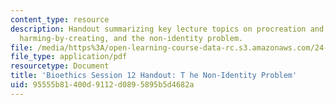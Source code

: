 ```yaml
---
content_type: resource
description: Handout summarizing key lecture topics on procreation and future people,
  harming-by-creating, and the non-identity problem.
file: /media/https%3A/open-learning-course-data-rc.s3.amazonaws.com/24-06j-bioethics-spring-2009/95555b81400d9112d0895895b5d4682a_MIT24_06Js09_handout12.pdf
file_type: application/pdf
resourcetype: Document
title: 'Bioethics Session 12 Handout: T he Non-Identity Problem'
uid: 95555b81-400d-9112-d089-5895b5d4682a
---
```

